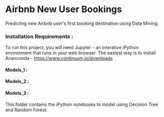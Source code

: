 # Airbnb New User Bookings
 
Predicting new Airbnb user's first booking destination using Data Mining.

### Installation Requirements : 
  
To run this project, you will need Jupyter - an interative iPython environment that runs in your web browser. The easiest way is to install Ananconda - https://www.continuum.io/downloads 

#### Models_1 :


#### Models_2 :


#### Models_3 : 

This folder contains the iPython notebooks to model using Decision Tree and Random Forest. 
